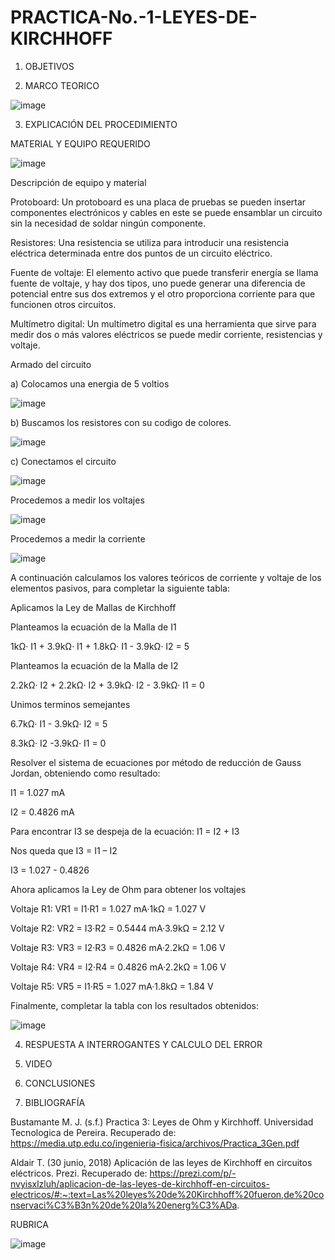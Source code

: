 # PRACTICA-No.-1-LEYES-DE-KIRCHHOFF

1. OBJETIVOS

2. MARCO TEORICO

![image](https://user-images.githubusercontent.com/116687152/201769490-679022b9-d6cc-41d3-a793-f71e8240fc78.png)


3. EXPLICACIÓN DEL PROCEDIMIENTO

MATERIAL Y EQUIPO REQUERIDO

![image](https://user-images.githubusercontent.com/116687152/201196258-347d85dc-2fba-4a2d-b951-b9b3393f8c5c.png)

Descripción de equipo y material

Protoboard: Un protoboard es una placa de pruebas se pueden insertar componentes electrónicos y cables en este se puede ensamblar un circuito sin la necesidad de soldar ningún componente.

Resistores: Una resistencia se utiliza para introducir una resistencia eléctrica determinada entre dos puntos de un circuito eléctrico.

Fuente de voltaje: El elemento activo que puede transferir energía se llama fuente de voltaje, y hay dos tipos, uno puede generar una diferencia de potencial entre sus dos extremos y el otro proporciona corriente para que funcionen otros circuitos.

Multímetro digital: Un multímetro digital es una herramienta que sirve para medir dos o más valores eléctricos se puede medir corriente, resistencias y voltaje.

Armado del circuito

a) Colocamos una energia de 5 voltios

![image](https://user-images.githubusercontent.com/116687152/201197198-ca390d78-2d40-47dd-9fb8-a87f06cd5bc0.png)

b) Buscamos los resistores con su codigo de colores.

![image](https://user-images.githubusercontent.com/116687152/201197581-63e3a8c6-d298-4c62-83ff-7753e656deed.png)

c) Conectamos el circuito

![image](https://user-images.githubusercontent.com/116687152/201200095-a52383d8-2788-4a3e-b1cf-da896dec803c.png)

Procedemos a medir los voltajes

![image](https://user-images.githubusercontent.com/116687152/201200227-23f3cb27-684f-468b-9c58-c40732e90cce.png)

Procedemos a medir la corriente

![image](https://user-images.githubusercontent.com/116687152/201200321-371158a1-d70d-4e72-b82f-89e36bc8e789.png)

A continuación calculamos los valores teóricos de corriente y voltaje de los elementos pasivos, para completar la siguiente tabla:

Aplicamos la Ley de Mallas de Kirchhoff

Planteamos la ecuación de la Malla de I1

1kΩ· I1 + 3.9kΩ· I1 + 1.8kΩ· I1 - 3.9kΩ· I2 = 5

Planteamos la ecuación de la Malla de I2

2.2kΩ· I2 + 2.2kΩ· I2 + 3.9kΩ· I2 - 3.9kΩ· I1 = 0

Unimos terminos semejantes 

6.7kΩ· I1 - 3.9kΩ· I2 = 5

8.3kΩ· I2 -3.9kΩ· I1 = 0

Resolver el sistema de ecuaciones por método de reducción de Gauss Jordan, obteniendo como resultado:

I1 = 1.027 mA

I2 = 0.4826 mA

Para encontrar I3 se despeja de la ecuación: I1 = I2 + I3

Nos queda que I3 = I1 – I2 

I3 = 1.027 - 0.4826 

Ahora aplicamos la Ley de Ohm para obtener los voltajes

Voltaje R1: VR1 = I1·R1 = 1.027 mA·1kΩ = 1.027 V

Voltaje R2: VR2 = I3·R2 = 0.5444 mA·3.9kΩ = 2.12 V

Voltaje R3: VR3 = I2·R3 = 0.4826 mA·2.2kΩ = 1.06 V

Voltaje R4: VR4 = I2·R4 = 0.4826 mA·2.2kΩ = 1.06 V

Voltaje R5: VR5 = I1·R5 = 1.027 mA·1.8kΩ = 1.84 V

Finalmente, completar la tabla con los resultados obtenidos:

![image](https://user-images.githubusercontent.com/116687152/201201629-85771e1c-1ce7-4215-829b-d0ca1ba0dd5e.png)

4. RESPUESTA A INTERROGANTES Y CALCULO DEL ERROR

5. VIDEO

6. CONCLUSIONES

7. BIBLIOGRAFÍA

Bustamante M. J. (s.f.) Practica 3: Leyes de Ohm y Kirchhoff. Universidad Tecnologica de Pereira. Recuperado de: https://media.utp.edu.co/ingenieria-fisica/archivos/Practica_3Gen.pdf

Aldair T. (30 junio, 2018) Aplicación de las leyes de Kirchhoff en circuitos eléctricos. Prezi. Recuperado de: https://prezi.com/p/-nvyisxlzluh/aplicacion-de-las-leyes-de-kirchhoff-en-circuitos-electricos/#:~:text=Las%20leyes%20de%20Kirchhoff%20fueron,de%20conservaci%C3%B3n%20de%20la%20energ%C3%ADa.

RUBRICA 

![image](https://user-images.githubusercontent.com/116687152/201770128-aa930635-b00e-45b1-87fa-0bd397c58bb3.png)


